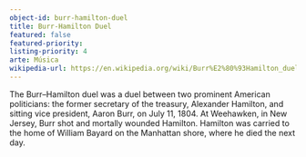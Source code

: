 ```yaml
---
object-id: burr-hamilton-duel
title: Burr-Hamilton Duel
featured: false
featured-priority:
listing-priority: 4
arte: Música
wikipedia-url: https://en.wikipedia.org/wiki/Burr%E2%80%93Hamilton_duel
---
```


The Burr–Hamilton duel was a duel between two prominent American politicians: the former secretary of the treasury, Alexander Hamilton, and sitting vice president, Aaron Burr, on July 11, 1804. At Weehawken, in New Jersey, Burr shot and mortally wounded Hamilton. Hamilton was carried to the home of William Bayard on the Manhattan shore, where he died the next day.